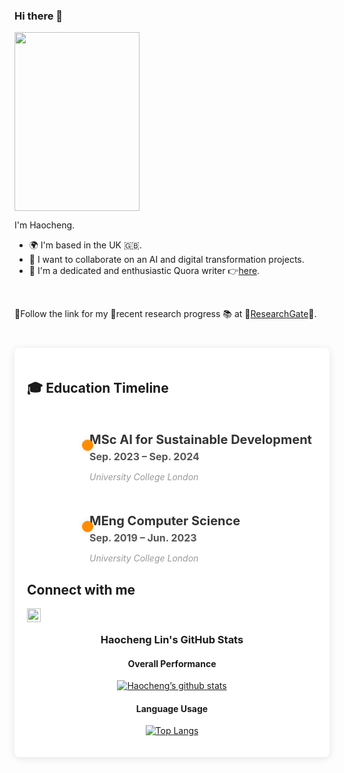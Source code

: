 ### Hi there 👋

<!-- add my profile image here -->
<image src="linkedin_profile.jpg" width="200" height="286" align="center" />
<br>

I'm Haocheng.

<ul>
  <li>🌍 I'm based in the UK 🇬🇧.</li>
  <li>👯 I want to collaborate on an AI and digital transformation projects.</li>
  <li>📝 I'm a dedicated and enthusiastic Quora writer 👉<a href="https://www.quora.com/profile/Haocheng-Lin-2">here</a>.</li>
</ul>
<br>

🌟Follow the link for my 🧪recent research progress 📚 at 🔗<a href="https://www.researchgate.net/profile/Haocheng-Lin-2">ResearchGate</a>🔗.
<br>

<div style="max-width: 800px; margin: 40px auto; padding: 20px; background-color: #fff; border-radius: 8px; box-shadow: 0 2px 12px rgba(0, 0, 0, 0.1);">
  
  ## 🎓 Education Timeline

  <div style="position: relative; padding-left: 30px; margin-top: 50px;">
    <div style="position: relative; margin-left: 70px; margin-bottom: 30px;">
      <div style="content: ''; position: absolute; left: -12px; top: 12px; width: 18px; height: 18px; background-color: #FF8C00; border-radius: 50%; box-shadow: 0 0 8px rgba(0, 0, 0, 0.1);"></div>
      <h3 style="font-size: 20px; font-weight: bold; margin: 0; color: #333;">MSc AI for Sustainable Development</h3>
      <p style="font-size: 16px; color: #555; margin: 5px 0;"><strong>Sep. 2023 – Sep. 2024</strong></p>
      <p style="font-style: italic; color: #999;">University College London</p>
    </div>
  </div>

  <div style="position: relative; padding-left: 30px; margin-top: 50px;">
    <div style="position: relative; margin-left: 70px; margin-bottom: 30px;">
        <div style="content: ''; position: absolute; left: -12px; top: 12px; width: 18px; height: 18px; background-color: #FF8C00; border-radius: 50%; box-shadow: 0 0 8px rgba(0, 0, 0, 0.1);"></div>
        <h3 style="font-size: 20px; font-weight: bold; margin: 0; color: #333;">MEng Computer Science</h3>
        <p style="font-size: 16px; color: #555; margin: 5px 0;"><strong>Sep. 2019 – Jun. 2023</strong></p>
        <p style="font-style: italic; color: #999;">University College London</p>
    </div>
  </div>

  ## Connect with me
  [<img align="left" alt="Haocheng Lin | LinkedIn" width="22px" src="https://cdn.jsdelivr.net/npm/simple-icons@v3/icons/linkedin.svg" />](https://www.linkedin.com/in/haochenglin656/)

  <br>

  <div align="center">

  ### Haocheng Lin's GitHub Stats
  
  #### Overall Performance
  [![Haocheng’s github stats](https://github-readme-stats.vercel.app/api?username=hlin863&show_icons=true&theme=radical)](https://github.com/hlin863)
  
  #### Language Usage
  [![Top Langs](https://github-readme-stats.vercel.app/api/top-langs/?username=hlin863&layout=compact&theme=radical)](https://github.com/hlin863)
  
  </div>
  
</div>

<!--
**hlin863/hlin863** is a ✨ _special_ ✨ repository because its `README.md` (this file) appears on your GitHub profile.

Here are some ideas to get you started:

- 🔭 I’m currently working on ...
- 🌱 I’m currently learning ...
- 👯 I’m looking to collaborate on ...
- 🤔 I’m looking for help with ...
- 💬 Ask me about ...
- 📫 How to reach me: ...
- 😄 Pronouns: ...
- ⚡ Fun fact: ...
-->
